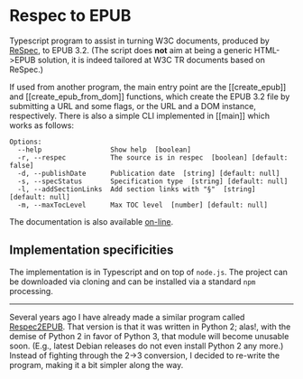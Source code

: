 # Respec to EPUB

Typescript program to assist in turning W3C documents, produced by [ReSpec](https://github.com/w3c/respec), to EPUB 3.2. (The script does **not** aim at being a generic HTML->EPUB solution, it is indeed tailored at W3C TR documents based on ReSpec.)

If used from another program, the main entry point are the [[create_epub]] and [[create_epub_from_dom]] functions, which create the EPUB 3.2 file by submitting a URL and some flags, or the URL and a DOM instance, respectively.
There is also a simple CLI implemented in [[main]] which works as follows:

```
Options:
  --help                 Show help  [boolean]
  -r, --respec           The source is in respec  [boolean] [default: false]
  -d, --publishDate      Publication date  [string] [default: null]
  -s, --specStatus       Specification type  [string] [default: null]
  -l, --addSectionLinks  Add section links with "§"  [string] [default: null]
  -m, --maxTocLevel      Max TOC level  [number] [default: null]
```

The documentation is also available [on-line](https://iherman.github.io/respec-to-epub/).

## Implementation specificities

The implementation is in Typescript and on top of `node.js`. The project can be downloaded via cloning and can be installed via a standard `npm` processing.


---


Several years ago I have already made a similar program called [Respec2EPUB](https://github.com/iherman/respec2epub). That version is that it was written in Python 2; alas!, with the demise of Python 2 in favor of Python 3, that module will become unusable soon. (E.g., latest Debian releases do not even install Python 2 any more.) Instead of fighting through the 2->3 conversion, I decided to re-write the program, making it a bit simpler along the way.
